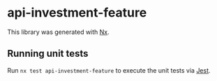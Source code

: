 # api-investment-feature

This library was generated with [Nx](https://nx.dev).

## Running unit tests

Run `nx test api-investment-feature` to execute the unit tests via [Jest](https://jestjs.io).
